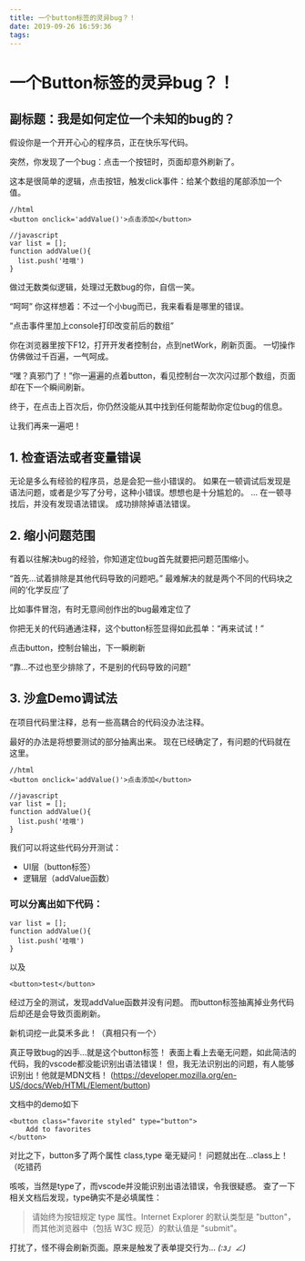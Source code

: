 ```yaml
---
title: 一个button标签的灵异bug？！
date: 2019-09-26 16:59:36
tags:
---
```


# 一个Button标签的灵异bug？！
## 副标题：我是如何定位一个未知的bug的？

假设你是一个开开心心的程序员，正在快乐写代码。

突然，你发现了一个bug：点击一个按钮时，页面却意外刷新了。

这本是很简单的逻辑，点击按钮，触发click事件：给某个数组的尾部添加一个值。
```
//html
<button onclick='addValue()'>点击添加</button>

//javascript
var list = [];
function addValue(){
  list.push('哇哦')
}

```
做过无数类似逻辑，处理过无数bug的你，自信一笑。

“呵呵” 你这样想着：不过一个小bug而已，我来看看是哪里的错误。

“点击事件里加上console打印改变前后的数组”

你在浏览器里按下F12，打开开发者控制台，点到netWork，刷新页面。 一切操作仿佛做过千百遍，一气呵成。

“嘿？真邪门了！”你一遍遍的点着button，看见控制台一次次闪过那个数组，页面却在下一个瞬间刷新。

终于，在点击上百次后，你仍然没能从其中找到任何能帮助你定位bug的信息。

让我们再来一遍吧！

## 1. 检查语法或者变量错误
无论是多么有经验的程序员，总是会犯一些小错误的。
如果在一顿调试后发现是语法问题，或者是少写了分号，这种小错误。想想也是十分尴尬的。
...
在一顿寻找后，并没有发现语法错误。
成功排除掉语法错误。

## 2. 缩小问题范围
有着以往解决bug的经验，你知道定位bug首先就要把问题范围缩小。

“首先...试着排除是其他代码导致的问题吧。” 最难解决的就是两个不同的代码块之间的‘化学反应’了

比如事件冒泡，有时无意间创作出的bug最难定位了

你把无关的代码通通注释，这个button标签显得如此孤单：“再来试试！”

点击button，控制台输出，下一瞬刷新

“靠...不过也至少排除了，不是别的代码导致的问题”

## 3. 沙盒Demo调试法
在项目代码里注释，总有一些高耦合的代码没办法注释。

最好的办法是将想要测试的部分抽离出来。
现在已经确定了，有问题的代码就在这里。
```
//html
<button onclick='addValue()'>点击添加</button>

//javascript
var list = [];
function addValue(){
  list.push('哇哦')
}

```
我们可以将这些代码分开测试：
- UI层（button标签）
- 逻辑层（addValue函数）

### 可以分离出如下代码：
```
var list = [];
function addValue(){
  list.push('哇哦')
}
```
以及
```
<button>test</button>
```

经过万全的测试，发现addValue函数并没有问题。
而button标签抽离掉业务代码后却还是会导致页面刷新。

新机词挖一此莫禾多此！（真相只有一个）

真正导致bug的凶手...就是这个button标签！
表面上看上去毫无问题，如此简洁的代码，我的vscode都没能识别出语法错误！
但，我无法识别出的问题，有人能够识别出！他就是MDN文档！ (https://developer.mozilla.org/en-US/docs/Web/HTML/Element/button)

文档中的demo如下
```
<button class="favorite styled" type="button">
    Add to favorites
</button>

```
对比之下，button多了两个属性 class,type 毫无疑问！
问题就出在...class上！（吃错药

咳咳，当然是type了，而vscode并没能识别出语法错误，令我很疑惑。
查了一下相关文档后发现，type确实不是必填属性：

> 请始终为按钮规定 type 属性。Internet Explorer 的默认类型是 "button"，而其他浏览器中（包括 W3C 规范）的默认值是 "submit"。

打扰了，怪不得会刷新页面。原来是触发了表单提交行为...
_(:з」∠)_